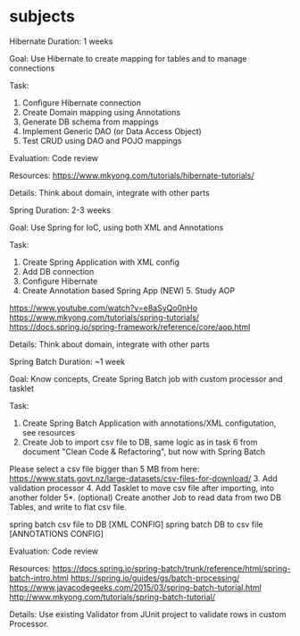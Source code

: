 # subjects
Hibernate
Duration: 1 weeks

Goal: Use Hibernate to create mapping for tables and to manage connections

Task:
1. Configure Hibernate connection
2. Create Domain mapping using Annotations
3. Generate DB schema from mappings
4. Implement Generic DAO (or Data Access Object)
5. Test CRUD using DAO and POJO mappings

Evaluation: Code review

Resources:
https://www.mkyong.com/tutorials/hibernate-tutorials/

Details: Think about domain, integrate with other parts

Spring
Duration: 2-3 weeks

Goal: Use Spring for IoC, using both XML and Annotations

Task:
1. Create Spring Application with XML config
2. Add DB connection
3. Configure Hibernate
4. Create Annotation based Spring App
(NEW) 5. Study AOP

https://www.youtube.com/watch?v=e8aSyQo0nHo
https://www.mkyong.com/tutorials/spring-tutorials/
https://docs.spring.io/spring-framework/reference/core/aop.html

Details: Think about domain, integrate with other parts

Spring Batch
Duration: ~1 week

Goal: Know concepts, Create Spring Batch job with custom processor and tasklet

Task:
1. Create Spring Batch Application with annotations/XML configutation, see resources
2. Create Job to import csv file to DB, same logic as in task 6 from document "Clean Code & Refactoring", but now with Spring Batch

Please select a csv file bigger than 5 MB from here: https://www.stats.govt.nz/large-datasets/csv-files-for-download/
3. Add validation processor
4. Add Tasklet to move csv file after importing, into another folder
5*. (optional) Create another Job to read data from two DB Tables, and write to flat csv file.

spring batch csv file to DB [XML CONFIG]
spring batch DB to csv file [ANNOTATIONS CONFIG]

Evaluation: Code review

Resources:
https://docs.spring.io/spring-batch/trunk/reference/html/spring-batch-intro.html
https://spring.io/guides/gs/batch-processing/
https://www.javacodegeeks.com/2015/03/spring-batch-tutorial.html
http://www.mkyong.com/tutorials/spring-batch-tutorial/

Details: Use existing Validator from JUnit project to validate rows in custom Processor.
